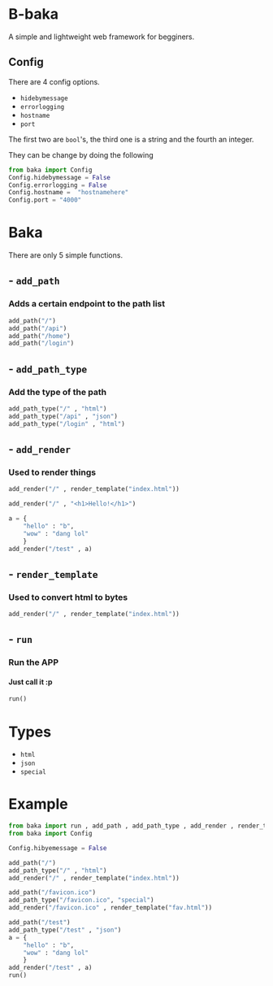 # B-baka

A simple and lightweight web framework for begginers.

## Config

There are 4 config options.

- `hidebymessage`
- `errorlogging`
- `hostname`
- `port`

The first two are `bool`'s, the third one is a string and the fourth an integer.

They can be change by doing the following

```py
from baka import Config
Config.hidebymessage = False
Config.errorlogging = False
Config.hostname =  "hostnamehere"
Config.port = "4000"
```

# Baka

There are only 5 simple functions.

## - `add_path`

### Adds a certain endpoint to the path list

```py
add_path("/")
add_path("/api")
add_path("/home")
add_path("/login")
```
 
## - `add_path_type`

### Add the type of the path

```py
add_path_type("/" , "html")
add_path_type("/api" , "json")
add_path_type("/login" , "html")
```

## - `add_render`

### Used to render things

```py
add_render("/" , render_template("index.html"))
```

```py
add_render("/" , "<h1>Hello!</h1>")
```

```py
a = {
    "hello" : "b",
    "wow" : "dang lol"
    }
add_render("/test" , a)
```

## - `render_template`

### Used to convert html to bytes

```py
add_render("/" , render_template("index.html"))
```

## - `run`

### Run the APP

#### Just call it :p

```py
run()
```

# Types

- `html`
- `json`
- `special`

# Example

```py
from baka import run , add_path , add_path_type , add_render , render_template
from baka import Config

Config.hibyemessage = False

add_path("/")
add_path_type("/" , "html")
add_render("/" , render_template("index.html"))

add_path("/favicon.ico")
add_path_type("/favicon.ico", "special")
add_render("/favicon.ico" , render_template("fav.html"))

add_path("/test")
add_path_type("/test" , "json")
a = {
    "hello" : "b",
    "wow" : "dang lol"
    }
add_render("/test" , a)
run()
```
